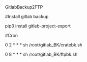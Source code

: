 GitlabBackup2FTP


#Install gitlab backup

pip3 install gitlab-project-export

#Cron

0 2 * * * sh /root/gitlab_BK/cratebk.sh

0 8 * * * sh /root/gitlab_BK/ftpbk.sh
